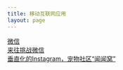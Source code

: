 ```yaml
---
title: 移动互联网应用 
layout: page
---
```


[微信](/weixin)    
[来往挑战微信](/laiwang_vs_weixin)  
[垂直化的Instagram，宠物社区“闻闻窝”](/)  

